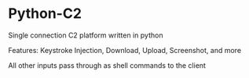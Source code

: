 # Python-C2
Single connection C2 platform written in python

Features: Keystroke Injection, Download, Upload, Screenshot, and more 

All other inputs pass through as shell commands to the client
